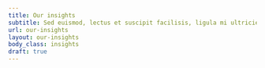 ```yaml
---
title: Our insights
subtitle: Sed euismod, lectus et suscipit facilisis, ligula mi ultricies purus, ac volutpat ex nunc sit amet est.
url: our-insights
layout: our-insights
body_class: insights
draft: true
---
```

